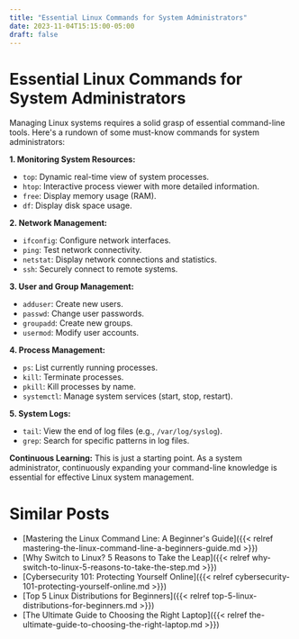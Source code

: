 ```yaml
---
title: "Essential Linux Commands for System Administrators"
date: 2023-11-04T15:15:00-05:00
draft: false
---
```


# Essential Linux Commands for System Administrators

Managing Linux systems requires a solid grasp of essential command-line tools. Here's a rundown of some must-know commands for system administrators: 

**1. Monitoring System Resources:**

* `top`:  Dynamic real-time view of system processes.
* `htop`:  Interactive process viewer with more detailed information.
* `free`:  Display memory usage (RAM).
* `df`:   Display disk space usage.

**2. Network Management:**

* `ifconfig`:  Configure network interfaces.
* `ping`:  Test network connectivity.
* `netstat`:  Display network connections and statistics.
* `ssh`:  Securely connect to remote systems. 

**3. User and Group Management:** 

* `adduser`:  Create new users.
* `passwd`:  Change user passwords.
* `groupadd`:  Create new groups.
* `usermod`:  Modify user accounts. 

**4. Process Management:**

* `ps`:  List currently running processes.
* `kill`:  Terminate processes. 
* `pkill`:  Kill processes by name.
* `systemctl`:  Manage system services (start, stop, restart). 

**5. System Logs:**

* `tail`: View the end of log files (e.g., `/var/log/syslog`).
* `grep`:  Search for specific patterns in log files.

**Continuous Learning:**
This is just a starting point.  As a system administrator, continuously expanding your command-line knowledge is essential for effective Linux system management.
# Similar Posts
- [Mastering the Linux Command Line: A Beginner's Guide]({{< relref mastering-the-linux-command-line-a-beginners-guide.md >}})
- [Why Switch to Linux? 5 Reasons to Take the Leap]({{< relref why-switch-to-linux-5-reasons-to-take-the-step.md >}})
- [Cybersecurity 101: Protecting Yourself Online]({{< relref cybersecurity-101-protecting-yourself-online.md >}})
- [Top 5 Linux Distributions for Beginners]({{< relref top-5-linux-distributions-for-beginners.md >}})
- [The Ultimate Guide to Choosing the Right Laptop]({{< relref the-ultimate-guide-to-choosing-the-right-laptop.md >}})
